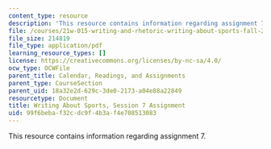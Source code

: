 ```yaml
---
content_type: resource
description: 'This resource contains information regarding assignment 7. '
file: /courses/21w-015-writing-and-rhetoric-writing-about-sports-fall-2013/99f6bebaf32cdc9f4b3af4e708513083_MIT21W_015F13_Assignment7.pdf
file_size: 214819
file_type: application/pdf
learning_resource_types: []
license: https://creativecommons.org/licenses/by-nc-sa/4.0/
ocw_type: OCWFile
parent_title: Calendar, Readings, and Assignments
parent_type: CourseSection
parent_uid: 18a32e2d-629c-3de0-2173-a04e88a22849
resourcetype: Document
title: Writing About Sports, Session 7 Assignment
uid: 99f6beba-f32c-dc9f-4b3a-f4e708513083
---
```

This resource contains information regarding assignment 7. 